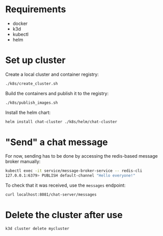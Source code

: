 # Requirements

- docker
- k3d
- kubectl
- helm

# Set up cluster

Create a local cluster and container registry:

```bash
./k8s/create_cluster.sh
```

Build the containers and publish it to the registry:

```bash
./k8s/publish_images.sh
```

Install the helm chart:

```bash
helm install chat-cluster ./k8s/helm/chat-cluster
```

# "Send" a chat message

For now, sending has to be done by accessing the redis-based message broker
manually:

```bash
kubectl exec -it service/message-broker-service -- redis-cli
127.0.0.1:6379> PUBLISH default-channel "Hello everyone!"
```

To check that it was received, use the `messages` endpoint:

```bash
curl localhost:8081/chat-server/messages
```

# Delete the cluster after use

```bash
k3d cluster delete mycluster
```
